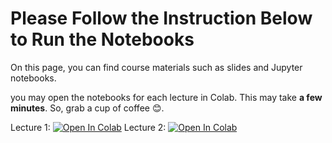 # Please Follow the Instruction Below to Run the Notebooks

On this page, you can find course materials such as slides and Jupyter notebooks.

you may open the notebooks for each lecture in Colab. This may take **a few minutes**. So, grab a cup of coffee 😊.  

Lecture 1: [![Open In Colab](https://colab.research.google.com/assets/colab-badge.svg)](https://colab.research.google.com/github/RahmanPeimankar/aml-sdu-f24/blob/master/Lecture%201/aml_1_introduction_basics.ipynb)
Lecture 2: [![Open In Colab](https://colab.research.google.com/assets/colab-badge.svg)](https://colab.research.google.com/github/RahmanPeimankar/aml-sdu-f24/blob/master/Lecture%202/aml_2_python_basics.ipynb)

